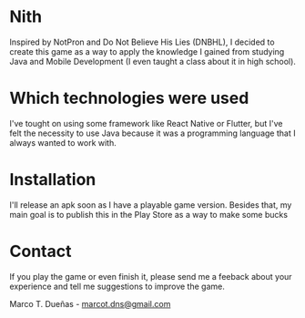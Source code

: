 # Nith

Inspired by NotPron and Do Not Believe His Lies (DNBHL), I decided to create this game as a way to apply
the knowledge I gained from studying Java and Mobile Development (I even taught a class about it in high school).

# Which technologies were used

I've tought on using some framework like React Native or Flutter, but I've felt the necessity to use Java
because it was a programming language that I always wanted to work with.

# Installation
I'll release an apk soon as I have a playable game version. Besides that, my main goal is to publish this in the Play
Store as a way to make some bucks

# Contact

If you play the game or even finish it, please send me a feeback about your experience and  tell me
suggestions to improve the game.

Marco T. Dueñas - marcot.dns@gmail.com
